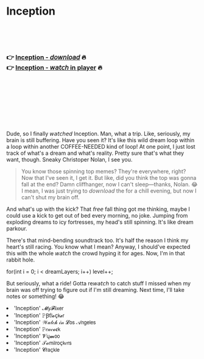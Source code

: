 <h1>Inception</h1>

<br><br><br>

<h3>👉 <a href="https://Dans-gebinthafi1980.github.io/tdnzqueizh/">Inception - 𝘥𝘰𝘸𝘯𝘭𝘰𝘢𝘥</a> 🔥<br>
👉 <a href="https://Dans-gebinthafi1980.github.io/tdnzqueizh/">Inception - 𝘸𝘢𝘵𝘤𝘩 in player</a> 🔥
</h3>



<br><br><br><br><br><br><br>


Dude, so I finally 𝘸𝘢𝘵𝘤𝘩𝘦𝘥 Inception. Man, what a trip. Like, seriously, my brain is still buffering. Have you seen it? It's like this wild dream loop within a loop within another COFFEE-NEEDED kind of loop! At one point, I just lost track of what's a dream and what's reality. Pretty sure that's what they want, though. Sneaky Christoper Nolan, I see you.

> You know those spinning top memes? They're everywhere, right? Now that I've seen it, I get it. But like, did you think the top was gonna fall at the end? Damn cliffhanger, now I can't sleep—thanks, Nolan. 😂 I mean, I was just trying to 𝘥𝘰𝘸𝘯𝘭𝘰𝘢𝘥 the   for a chill evening, but now I can't shut my brain off.

And what's up with the kick? That 𝘧𝘳𝘦𝘦 fall thing got me thinking, maybe I could use a kick to get out of bed every morning, no joke. Jumping from exploding dreams to icy fortresses, my head's still spinning. It's like dream parkour. 

There's that mind-bending soundtrack too. It's half the reason I think my heart's still racing. You know what I mean? Anyway, I should've expected this with the whole 𝘸𝘢𝘵𝘤𝘩 the   crowd hyping it for ages. Now, I'm in that rabbit hole.

for(int i = 0; i < dreamLayers; i++) level++;

But seriously, what a ride! Gotta re𝘸𝘢𝘵𝘤𝘩 to catch stuff I missed when my brain was off trying to figure out if I'm still dreaming. Next time, I'll take notes or something! 😂

<li>'Inception' 𝓜𝗒𝓕𝗅𝗂𝗑𝖾𝗋</li>
<li>'Inception' 𝙿Ꞵť𝗅𝓸ç𝗄𝓮𝗋</li>
<li>'Inception' 𝒲𝒶𝓉𝒸𝒽 𝒾𝓃 𝓛𝗈𝗌 𝒜𝗇𝗀𝖾𝗅𝖾𝗌</li>
<li>'Inception' 𝙿𝑒𝒶𝒸𝓸𝐜𝗄</li>
<li>'Inception' 𝓥ų𝓶𝗈𝗈</li>
<li>'Inception' 𝒯𝒶𝗆𝗂𝗅𝗋𝗈ç𝗄𝑒𝗋𝗌</li>
<li>'Inception' 𝓒𝗋𝖺ç𝗄𝗅𝖾</li>
